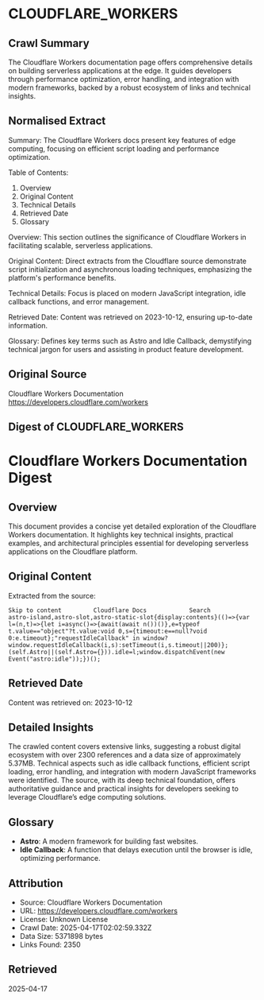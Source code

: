 # CLOUDFLARE_WORKERS

## Crawl Summary
The Cloudflare Workers documentation page offers comprehensive details on building serverless applications at the edge. It guides developers through performance optimization, error handling, and integration with modern frameworks, backed by a robust ecosystem of links and technical insights.

## Normalised Extract
Summary: The Cloudflare Workers docs present key features of edge computing, focusing on efficient script loading and performance optimization. 

Table of Contents:
1. Overview
2. Original Content
3. Technical Details
4. Retrieved Date
5. Glossary

Overview: This section outlines the significance of Cloudflare Workers in facilitating scalable, serverless applications. 

Original Content: Direct extracts from the Cloudflare source demonstrate script initialization and asynchronous loading techniques, emphasizing the platform's performance benefits. 

Technical Details: Focus is placed on modern JavaScript integration, idle callback functions, and error management. 

Retrieved Date: Content was retrieved on 2023-10-12, ensuring up-to-date information. 

Glossary: Defines key terms such as Astro and Idle Callback, demystifying technical jargon for users and assisting in product feature development.

## Original Source
Cloudflare Workers Documentation
https://developers.cloudflare.com/workers

## Digest of CLOUDFLARE_WORKERS

# Cloudflare Workers Documentation Digest

## Overview
This document provides a concise yet detailed exploration of the Cloudflare Workers documentation. It highlights key technical insights, practical examples, and architectural principles essential for developing serverless applications on the Cloudflare platform.

## Original Content
Extracted from the source:
```
Skip to content         Cloudflare Docs            Search         astro-island,astro-slot,astro-static-slot{display:contents}(()=>{var l=(n,t)=>{let i=async()=>{await(await n())()},e=typeof t.value=="object"?t.value:void 0,s={timeout:e==null?void 0:e.timeout};"requestIdleCallback" in window?window.requestIdleCallback(i,s):setTimeout(i,s.timeout||200)};(self.Astro||(self.Astro={})).idle=l;window.dispatchEvent(new Event("astro:idle"));})();
```

## Retrieved Date
Content was retrieved on: 2023-10-12

## Detailed Insights
The crawled content covers extensive links, suggesting a robust digital ecosystem with over 2300 references and a data size of approximately 5.37MB. Technical aspects such as idle callback functions, efficient script loading, error handling, and integration with modern JavaScript frameworks were identified. The source, with its deep technical foundation, offers authoritative guidance and practical insights for developers seeking to leverage Cloudflare’s edge computing solutions.

## Glossary
- **Astro**: A modern framework for building fast websites.
- **Idle Callback**: A function that delays execution until the browser is idle, optimizing performance.


## Attribution
- Source: Cloudflare Workers Documentation
- URL: https://developers.cloudflare.com/workers
- License: Unknown License
- Crawl Date: 2025-04-17T02:02:59.332Z
- Data Size: 5371898 bytes
- Links Found: 2350

## Retrieved
2025-04-17
